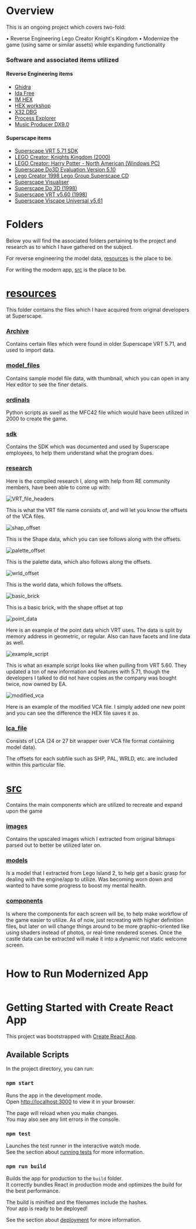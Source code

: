 # Overview

This is an ongoing project which covers two-fold:

• Reverse Engineering Lego Creator Knight's Kingdom
• Modernize the game (using same or similar assets) while expanding functionality

### Software and associated items utilized

#### Reverse Engineering items

* [Ghidra](https://github.com/NationalSecurityAgency/ghidra)
* [Ida Free](https://hex-rays.com/ida-free/)
* [IM HEX](https://imhex.werwolv.net/)
* [HEX workshop](http://www.hexworkshop.com/)
* [X32 DBG](https://x64dbg.com/)
* [Process Explorer](https://learn.microsoft.com/en-us/sysinternals/downloads/process-explorer)
* [Music Producer DX9.0](https://archive.org/details/DirectMusicProducer-DX9.0)

#### Superscape items

* [Superscape VRT 5.71 SDK](https://archive.org/details/sdk571)
* [LEGO Creator: Knights Kingdom (2000)](https://archive.org/details/lego-creator-kk)
* [LEGO Creator: Harry Potter - North American (Windows PC)](https://archive.org/details/lego-creator-harry-potter-pc-game)
* [Superscape Do3D Evaluation Version 5.10](https://archive.org/details/superscape-do3d-evaluation-version-5.10)
* [Lego Creator 1998 Lego Group Superscape CD](https://archive.org/details/lego-creator-1998-lego-group-superscape-cd)
* [Superscape Visualiser](https://archive.org/details/superscape_visualiser_dos)
* [Superscape Do 3D (1998)](https://archive.org/details/superscape-do-3d)
* [Superscape VRT v5.60 (1998)](https://archive.org/details/superscape-vrt-v560)
* [Superscape Viscape Universal v5.61](https://archive.org/details/viscape-universal-561)

# Folders

Below you will find the associated folders pertaining to the project and research as to which I have gathered on the subject.

For reverse engineering the model data, [resources](./resources/) is the place to be.

For writing the modern app, [src](./src/) is the place to be.

# [resources](./resources/)

This folder contains the files which I have acquired from original developers at Superscape.

### [Archive](./resources/Archive/)

Contains certain files which were found in older Superscape VRT 5.71, and used to import data.

### [model_files](./resources/model_files/)

Contains sample model file data, with thumbnail, which you can open in any Hex editor to see the finer details.

### [ordinals](./resources/ordinals/)

Python scripts as swell as the MFC42 file which would have been utilized in 2000 to create the game.

### [sdk](./resources/sdk/)

Contains the SDK which was documented and used by Superscape employees, to help them understand what the program does.

### [research](./resources/research/)

Here is the compiled research I, along with help from RE community members, have been able to come up with:

![VRT_file_headers](./resources/research/VRT_file_headers.png)

This is what the VRT file name consists of, and will let you know the offsets of the VCA files.

![shap_offset](./resources/research/shap_offset.png)

This is the Shape data, which you can see follows along with the offsets.

![palette_offset](./resources/research/palette_offset.png)

This is the palette data, which also follows along the offsets.

![wrld_offset](./resources/research/wrld_offset.png)

This is the world data, which follows the offsets.

![basic_brick](./resources/research/basic_brick.png)

This is a basic brick, with the shape offset at top

![point_data](./resources/research/point_data.png)

Here is an example of the point data which VRT uses. The data is split by memory address in geometric, or regular. Also can have facets and line data as well.

![example_script](./resources/research/example_script.png)

This is what an example script looks like when pulling from VRT 5.60. They updated a ton of new information and features with 5.71, though the developers I talked to did not have copies as the company was bought twice, now owned by EA.

![modified_vca](./resources/research/modified_vca.png)

Here is an example of the modified VCA file. I simply added one new point and you can see the difference the HEX file saves it as.

### [lca_file](./resources/model_files/workshop_slim_00_l307000.lca)

Consists of LCA (24 or 27 bit wrapper over VCA file format containing model data).

The offsets for each subfile such as SHP, PAL, WRLD, etc. are included within this particular file.

# [src](./src/)

Contains the main components which are utilized to recreate and expand upon the game

### [images](./src/images/)

Contains the upscaled images which I extracted from original bitmaps parsed out to better be utilized later on.

### [models](./src/models/)

Is a model that I extracted from Lego Island 2, to help get a basic grasp for dealing with the engine/app to utilize. Was becoming worn down and wanted to have some progress to boost my mental health.

### [components](./src/components/)

Is where the components for each screen will be, to help make workflow of the game easier to utilize. As of now, just recreating with higher definition files, but later on will change things around to be more graphic-oriented like using shaders instead of photos, or real-time rendered scenes. Once the castle data can be extracted will make it into a dynamic not static welcome screen.

~~~~~~~~~~~~~~~~~~~~~~~~~~~~~~~~~~~~~~~~~~~~~~~~~~~~~~~~~~~~~~~~~~~~~~~
~~~~~~~~~~~~~~~~~~~~~~~~~~~~~~~~~~~~~~~~~~~~~~~~~~~~~~~~~~~~~~~~~~~~~~~

# How to Run Modernized App

~~~~~~~~~~~~~~~~~~~~~~~~~~~~~~~~~~~~~~~~~~~~~~~~~~~~~~~~~~~~~~~~~~~~~~~
~~~~~~~~~~~~~~~~~~~~~~~~~~~~~~~~~~~~~~~~~~~~~~~~~~~~~~~~~~~~~~~~~~~~~~~

# Getting Started with Create React App

This project was bootstrapped with [Create React App](https://github.com/facebook/create-react-app).

## Available Scripts

In the project directory, you can run:

### `npm start`

Runs the app in the development mode.\
Open [http://localhost:3000](http://localhost:3000) to view it in your browser.

The page will reload when you make changes.\
You may also see any lint errors in the console.

### `npm test`

Launches the test runner in the interactive watch mode.\
See the section about [running tests](https://facebook.github.io/create-react-app/docs/running-tests) for more information.

### `npm run build`

Builds the app for production to the `build` folder.\
It correctly bundles React in production mode and optimizes the build for the best performance.

The build is minified and the filenames include the hashes.\
Your app is ready to be deployed!

See the section about [deployment](https://facebook.github.io/create-react-app/docs/deployment) for more information.
